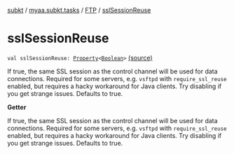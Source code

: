 [subkt](../../index.md) / [myaa.subkt.tasks](../index.md) / [FTP](index.md) / [sslSessionReuse](./ssl-session-reuse.md)

# sslSessionReuse

`val sslSessionReuse: `[`Property`](https://docs.gradle.org/current/javadoc/org/gradle/api/provider/Property.html)`<`[`Boolean`](https://kotlinlang.org/api/latest/jvm/stdlib/kotlin/-boolean/index.html)`>` [(source)](https://github.com/Myaamori/SubKt/blob/0.1.10/src/main/kotlin/myaa/subkt/tasks/tasks.kt#L1787)

If true, the same SSL session as the control channel will be used for data connections.
Required for some servers, e.g. `vsftpd` with `require_ssl_reuse` enabled,
but requires a hacky workaround for Java clients. Try disabling if you get strange issues.
Defaults to true.

**Getter**

If true, the same SSL session as the control channel will be used for data connections.
Required for some servers, e.g. `vsftpd` with `require_ssl_reuse` enabled,
but requires a hacky workaround for Java clients. Try disabling if you get strange issues.
Defaults to true.

